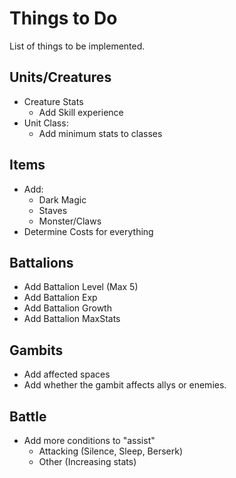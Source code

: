 # Things to Do
List of things to be implemented.
## Units/Creatures
* Creature Stats
    * Add Skill experience 
* Unit Class:
    * Add minimum stats to classes
## Items
* Add:
    * Dark Magic
    * Staves
    * Monster/Claws
* Determine Costs for everything
## Battalions
* Add Battalion Level (Max 5)
* Add Battalion Exp
* Add Battalion Growth
* Add Battalion MaxStats
## Gambits
* Add affected spaces
* Add whether the gambit affects allys or enemies.
## Battle
* Add more conditions to "assist"
    * Attacking (Silence, Sleep, Berserk)
    * Other (Increasing stats)      